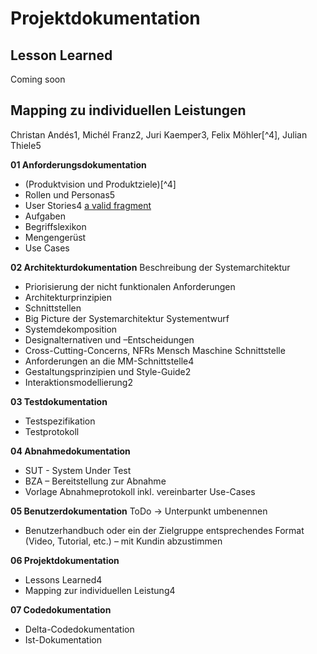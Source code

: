 # Projektdokumentation

## Lesson Learned
Coming soon 

## Mapping zu individuellen Leistungen

Christan Andés1, Michél Franz2, Juri Kaemper3, Felix Möhler[^4], Julian Thiele5

**01 Anforderungsdokumentation**
- (Produktvision und Produktziele)[^4]
- Rollen und Personas5
- User Stories4 [a valid fragment](#fragment)
- Aufgaben
- Begriffslexikon
- Mengengerüst
- Use Cases

**02 Architekturdokumentation**
Beschreibung der Systemarchitektur
- Priorisierung der nicht funktionalen Anforderungen
- Architekturprinzipien
- Schnittstellen
- Big Picture der Systemarchitektur
Systementwurf
- Systemdekomposition
- Designalternativen und –Entscheidungen
- Cross-Cutting-Concerns, NFRs
Mensch Maschine Schnittstelle
- Anforderungen an die MM-Schnittstelle4
- Gestaltungsprinzipien und Style-Guide2
- Interaktionsmodellierung2

**03 Testdokumentation**
- Testspezifikation
- Testprotokoll

**04 Abnahmedokumentation**
- SUT - System Under Test
- BZA – Bereitstellung zur Abnahme
- Vorlage Abnahmeprotokoll inkl. vereinbarter Use-Cases

**05 Benutzerdokumentation**
ToDo -> Unterpunkt umbenennen
- Benutzerhandbuch oder ein der Zielgruppe entsprechendes Format (Video, Tutorial, etc.) – mit Kundin abzustimmen

**06 Projektdokumentation**
- Lessons Learned4
- Mapping zur individuellen Leistung4

**07 Codedokumentation**
- Delta-Codedokumentation
- Ist-Dokumentation
